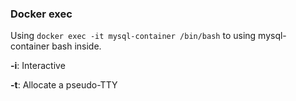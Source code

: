 ### Docker exec ###
Using `docker exec -it mysql-container /bin/bash` to using mysql-container bash inside.

**-i**: Interactive

**-t**: Allocate a pseudo-TTY
